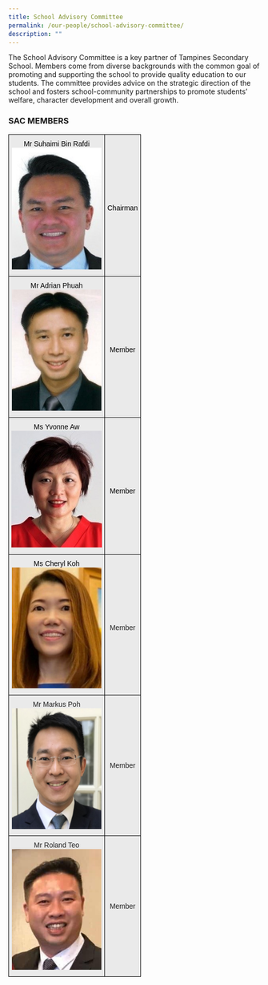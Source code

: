 ```yaml
---
title: School Advisory Committee
permalink: /our-people/school-advisory-committee/
description: ""
---
```

The School Advisory Committee is a key partner of Tampines Secondary School. Members come from diverse backgrounds with the common goal of promoting and supporting the school to provide quality education to our students. The committee provides advice on the strategic direction of the school and fosters school-community partnerships to promote students’ welfare, character development and overall growth.

### SAC MEMBERS

<style type="text/css">
.tg  {border-collapse:collapse;border-spacing:0;}
.tg td{border-color:black;border-style:solid;border-width:1px;font-family:Arial, sans-serif;font-size:14px;
  overflow:hidden;padding:10px 5px;word-break:normal;}
.tg th{border-color:black;border-style:solid;border-width:1px;font-family:Arial, sans-serif;font-size:14px;
  font-weight:normal;overflow:hidden;padding:10px 5px;word-break:normal;}
.tg .tg-ii8k{background-color:#EAEAEA;color:#222;text-align:center;vertical-align:top}
.tg .tg-ku5w{background-color:#EAEAEA;color:#222;text-align:center;vertical-align:middle}
</style>
<table class="tg">
<thead>
  <tr>
    <th class="tg-ii8k"><span style="color:#000">Mr Suhaimi Bin Rafdi</span><br><img src="/images/sac%201.jpg" alt="1.jpg" width="179" height="243"><br></th>
    <th class="tg-ii8k"><br><br><br><br><br><br><br><br><span style="color:#000">Chairman</span></th>
  </tr>
</thead>
<tbody>
  <tr>
    <td class="tg-ii8k"><span style="color:#000">Mr Adrian Phuah</span><br><img src="/images/sac%202.jpg" alt="2.jpg" width="179" height="242"><br></td>
    <td class="tg-ii8k"><br><br><br><br><br><br><br><br><span style="color:#000">Member</span><br></td>
  </tr>
  <tr>
    <td class="tg-ii8k"><span style="color:#000">Ms Yvonne Aw</span><br><img src="/images/sac%203.jpg" alt="3.jpg"><br></td>
    <td class="tg-ii8k"><br><br><br><br><br><br><br><br><span style="color:#000">Member</span></td>
  </tr>
  <tr>
    <td class="tg-ii8k"><span style="color:#000">Ms Cheryl Koh</span><br><img src="/images/sac%204.jpg" alt="4.jpg" width="179" height="241"><br></td>
    <td class="tg-ii8k"><br><br><br><br><br><br><br><br>Member</td>
  </tr>
  <tr>
    <td class="tg-ku5w"><span style="color:#222;background-color:#EAEAEA">Mr Markus Poh</span><br><img src="/images/Mr%20Markus%20Poh.jpg" alt="Mr Markus Poh.jpg" width="179" height="241"></td>
    <td class="tg-ku5w"><span style="font-weight:400;font-style:normal">Member</span></td>
  </tr>
  <tr>
    <td class="tg-ku5w"><span style="color:#222;background-color:#EAEAEA">Mr Roland Teo</span><br><img src="/images/Mr%20Roland%20Teo.jpg" alt="Mr Roland Teo.jpeg" width="179" height="241"></td>
    <td class="tg-ku5w"><span style="color:#222;background-color:#EAEAEA"> Member</span></td>
  </tr>
</tbody>
</table>





